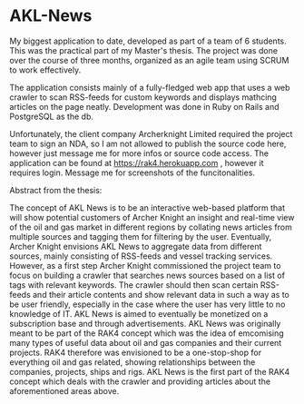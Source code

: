 # AKL-News
My biggest application to date, developed as part of a team of 6 students. This was the practical part of my Master's thesis. The project was done over the course of three months, organized as an agile team using SCRUM to work effectively.

The application consists mainly of a fully-fledged web app that uses a web crawler to scan RSS-feeds for custom keywords and displays mathcing articles on the page neatly. Development was done in Ruby on Rails and PostgreSQL as the db.

Unfortunately, the client company Archerknight Limited required the project team to sign an NDA, so I am not allowed to publish the source code here, however just message me for more infos or source code access.
The application can be found at https://rak4.herokuapp.com , however it requires login. Message me for screenshots of the funcitonalities.


Abstract from the thesis:

The concept of AKL News is to be an interactive web-based platform that will show potential customers of Archer Knight an insight and real-time view of the oil and gas market in different regions by collating news articles from multiple sources and tagging them for filtering by the user. Eventually, Archer Knight envisions AKL News to aggregate data from different sources, mainly consisting of RSS-feeds and vessel tracking services. However, as a first step Archer Knight commissioned the project team to focus on building a crawler that searches news sources based on a list of tags with relevant keywords. The crawler should then scan certain RSS-feeds and their article contents and show relevant data in such a way as to be user friendly, especially in the case where the user has very little to no knowledge of IT. AKL News is aimed to eventually be monetized on a subscription base and through advertisements. AKL News was originally meant to be part of the RAK4 concept which was the idea of emcomising many types of useful data about oil and gas companies and their current projects. RAK4 therefore was envisioned to be a one-stop-shop for everything oil and gas related, showing relationships between the companies, projects, ships and rigs. AKL News is the first part of the RAK4 concept which deals with the crawler and providing articles about the aforementioned areas above.  

